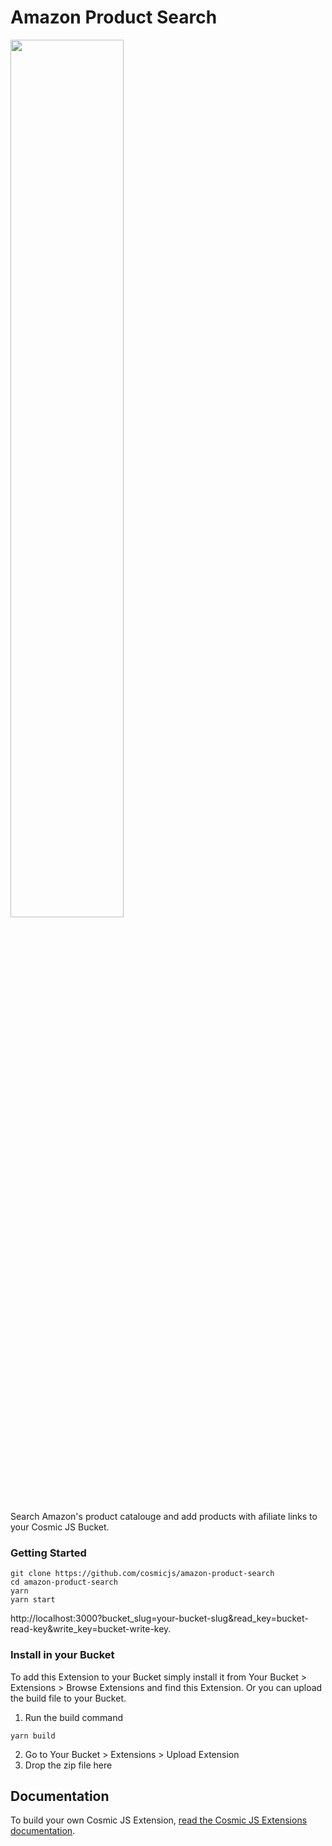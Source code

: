 # Amazon Product Search
<img width="60%" src="https://cosmicjs.com/uploads/479bbfa0-5e7a-11e7-9efa-1959153891b6-amazon-product-search.jpg" />

Search Amazon's product catalouge and add products with afiliate links to your Cosmic JS Bucket.
### Getting Started
```
git clone https://github.com/cosmicjs/amazon-product-search
cd amazon-product-search
yarn
yarn start
```
http://localhost:3000?bucket_slug=your-bucket-slug&read_key=bucket-read-key&write_key=bucket-write-key.

### Install in your Bucket
To add this Extension to your Bucket simply install it from Your Bucket > Extensions > Browse Extensions and find this Extension.  Or you can upload the build file to your Bucket.
1. Run the build command
```
yarn build
```
2. Go to Your Bucket > Extensions > Upload Extension
3. Drop the zip file here
## Documentation
To build your own Cosmic JS Extension, [read the Cosmic JS Extensions documentation](https://cosmicjs.com/docs/extensions).
